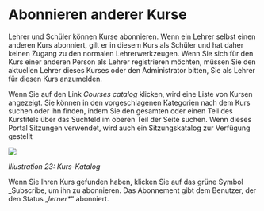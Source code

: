 # Abonnieren anderer Kurse

Lehrer und Schüler können Kurse abonnieren. Wenn ein Lehrer selbst einen anderen Kurs abonniert, gilt er in diesem Kurs als Schüler und hat daher keinen Zugang zu den normalen Lehrerwerkzeugen. Wenn Sie sich für den Kurs einer anderen Person als Lehrer registrieren möchten, müssen Sie den aktuellen Lehrer dieses Kurses oder den Administrator bitten, Sie als Lehrer für diesen Kurs anzumelden.

Wenn Sie auf den Link _Courses catalog_ klicken, wird eine Liste von Kursen angezeigt. Sie können in den vorgeschlagenen Kategorien nach dem Kurs suchen oder ihn finden, indem Sie den gesamten oder einen Teil des Kurstitels über das Suchfeld im oberen Teil der Seite suchen. Wenn dieses Portal Sitzungen verwendet, wird auch ein Sitzungskatalog zur Verfügung gestellt

![](../../.gitbook/assets/images21%20%283%29.png)

_Illustration 23: Kurs-Katalog_

Wenn Sie Ihren Kurs gefunden haben, klicken Sie auf das grüne Symbol \_Subscribe, um ihn zu abonnieren. Das Abonnement gibt dem Benutzer, der den Status „_lerner\*_“ abonniert.

